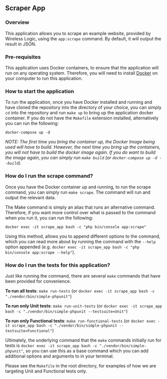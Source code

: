 ## Scraper App

### Overview

This application allows you to scrape an example website, provided by Wireless Logic, using the `app:scrape` command.
By default, it will output the result in JSON.

### Pre-requisites

This application uses Docker containers, to ensure that the application will run on any operating system. Therefore,
you will need to install [Docker](https://www.docker.com/products/docker-desktop/) on your computer to run this
application.

### How to start the application

To run the application, once you have Docker installed and running and have cloned the repository into the
directory of your choice, you can simply `cd` into the repository and run `make up` to bring up the application
docker container. If you do not have the `Makefile` extension installed, alternatively you can run the following:

```
docker-compose up -d
```

*NOTE: The first time you bring the container up, the Docker Image being used will have to build. However, the next time
you bring up the containers, you will not have to build the docker image again. If you do want to build the image again,
you can simply run `make build` (or `docker-compose up -d --build`).*

### How do I run the scrape command?

Once you have the Docker container up and running, to run the scrape command, you can simply run `make scrape`.
The command will run and output the relevant data.

The Make command is simply an alias that runs an alternative command. Therefore, if you want more control over what
is passed to the command when you run it, you can run the following:

```
docker exec -it scrape_app bash -c "php bin/console app:scrape"
```

Using this method, allows you to append different options to the command, which you can read more about by running the
command with the `--help` option appended
(e.g. `docker exec -it scrape_app bash -c "php bin/console app:scrape --help"`).

### How do I run the tests for this application?

Just like running the command, there are several `make` commands that have been provided for convenience.

**To run all tests**: `make run-tests` (or `docker exec -it scrape_app bash -c "./vendor/bin/simple-phpunit"`)

**To run only Unit tests**: `make run-unit-tests` (or `docker exec -it scrape_app bash -c "./vendor/bin/simple-phpunit --testsuite=Unit"`)

**To run only Functional tests**: `make run-functional-tests` (or `docker exec -it scrape_app bash -c "./vendor/bin/simple-phpunit --testsuite=Functional"`)

Ultimately, the underlying command that the `make` commands initially run for tests is
`docker exec -it scrape_app bash -c "./vendor/bin/simple-phpunit"`, so you can use this as a base command which you
can add additional options and arguments to in your terminal.

Please see the `Makefile` in the root directory, for examples of how we are targeting Unit and Functional tests only.